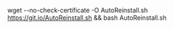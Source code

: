 wget --no-check-certificate -O AutoReinstall.sh https://git.io/AutoReinstall.sh && bash AutoReinstall.sh
